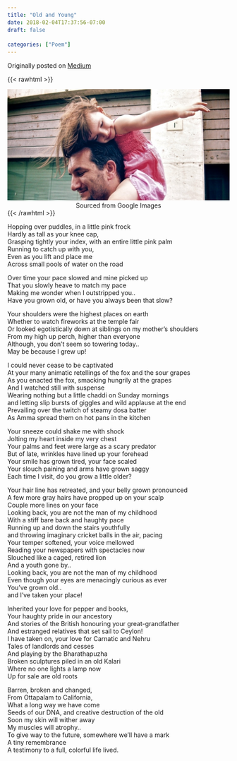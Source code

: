 ```yaml
---
title: "Old and Young"
date: 2018-02-04T17:37:56-07:00
draft: false

categories: ["Poem"]
---
```

Originally posted on [Medium](https://medium.com/%E0%B4%95%E0%B5%81%E0%B4%B1%E0%B4%BF%E0%B4%AA%E0%B5%8D%E0%B4%AA%E0%B5%81%E0%B4%95%E0%B5%BE/old-and-young-5bddb4a843a4?source=---------14-----------------------)

{{< rawhtml >}}
<div style="height: 100%; width: 100%; float: center; text-align: center;">
    <img src="./image.jpeg" />
    Sourced from Google Images</a></a>
</div>
{{< /rawhtml >}}

Hopping over puddles, in a little pink frock  
Hardly as tall as your knee cap,  
Grasping tightly your index, with an entire little pink palm  
Running to catch up with you,  
Even as you lift and place me  
Across small pools of water on the road

Over time your pace slowed and mine picked up  
That you slowly heave to match my pace  
Making me wonder when I outstripped you..  
Have you grown old, or have you always been that slow?

Your shoulders were the highest places on earth  
Whether to watch fireworks at the temple fair  
Or looked egotistically down at siblings on my mother’s shoulders  
From my high up perch, higher than everyone  
Although, you don’t seem so towering today..  
May be because I grew up!

I could never cease to be captivated  
At your many animatic retellings of the fox and the sour grapes  
As you enacted the fox, smacking hungrily at the grapes  
And I watched still with suspense  
Wearing nothing but a little chaddi on Sunday mornings  
and letting slip bursts of giggles and wild applause at the end  
Prevailing over the twitch of steamy dosa batter  
As Amma spread them on hot pans in the kitchen

Your sneeze could shake me with shock  
Jolting my heart inside my very chest  
Your palms and feet were large as a scary predator  
But of late, wrinkles have lined up your forehead  
Your smile has grown tired, your face scaled  
Your slouch paining and arms have grown saggy  
Each time I visit, do you grow a little older?

Your hair line has retreated, and your belly grown pronounced  
A few more gray hairs have propped up on your scalp  
Couple more lines on your face  
Looking back, you are not the man of my childhood  
With a stiff bare back and haughty pace  
Running up and down the stairs youthfully  
and throwing imaginary cricket balls in the air, pacing  
Your temper softened, your voice mellowed  
Reading your newspapers with spectacles now  
Slouched like a caged, retired lion  
And a youth gone by..  
Looking back, you are not the man of my childhood  
Even though your eyes are menacingly curious as ever  
You’ve grown old..  
and I’ve taken your place!

Inherited your love for pepper and books,  
Your haughty pride in our ancestory  
And stories of the British honouring your great-grandfather  
And estranged relatives that set sail to Ceylon!  
I have taken on, your love for Carnatic and Nehru  
Tales of landlords and cesses  
And playing by the Bharathapuzha  
Broken sculptures piled in an old Kalari  
Where no one lights a lamp now  
Up for sale are old roots

Barren, broken and changed,  
From Ottapalam to California,  
What a long way we have come  
Seeds of our DNA, and creative destruction of the old  
Soon my skin will wither away  
My muscles will atrophy..  
To give way to the future, somewhere we’ll have a mark  
A tiny remembrance  
A testimony to a full, colorful life lived.
